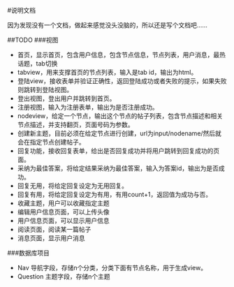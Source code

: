 #说明文档

因为发现没有一个文档，做起来感觉没头没脑的，所以还是写个文档吧……

##TODO
###视图
+ 首页，显示首页，包含用户信息，包含节点信息，节点列表，用户消息，最热话题，tab切换
+ tabview，用来支撑首页的节点列表，输入是tab id，输出为html。
+ 登陆view，接收表单并验证正确性，返回登陆成功或者失败的提示，如果失败则跳转到登陆视图。
+ 登出视图，登出用户并跳转到首页。
+ 注册视图，输入为注册表单，输出为是否注册成功。
+ nodeview，给定一个节点，输出这个节点的帖子列表，包含节点描述和相关节点描述，并支持翻页，页面号码为参数。
+ 创建新主题，目前必须在给定节点进行创建，url为input/nodename/然后就会在指定节点创建帖子。
+ 回复功能，接收回复表单，给出是否回复成功并将用户跳转到回复成功的页面。
+ 采纳为最佳答案，将给定结果采纳为最佳答案，输入为答案id，输出为是否成功。
+ 回复无用，将给定回复设定为无用回复。
+ 回复有用，将给定回复设定为有用，有用count+1，返回值为成功与否。
+ 收藏主题，用户可以收藏指定主题
+ 编辑用户信息页面，可以上传头像
+ 用户信息页面，可以显示用户信息
+ 阅读页面，阅读某一篇帖子
+ 消息页面，显示用户消息


###数据库项目
+ Nav 导航字段，存储n个分类，分类下面有节点名称，用于生成view。
+ Question 主题字段，存储n个主题

